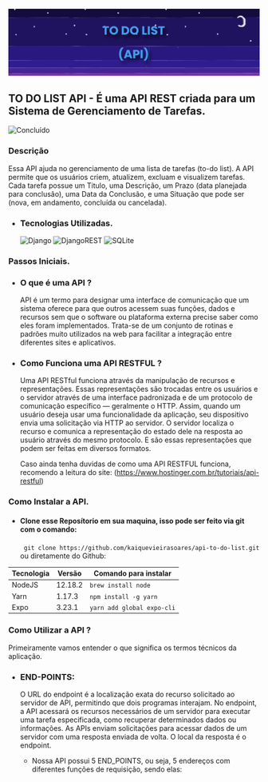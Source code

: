 ![Banner_project](readme-images/banner-project.png)

## TO DO LIST API - É uma API REST criada para um Sistema de Gerenciamento de Tarefas.  
![Concluído](https://img.shields.io/static/v1?label=STATUS&message=CONCLUÍDO&color=GREEN&style=for-the-badge)


### Descrição
Essa API ajuda no gerenciamento de uma lista de tarefas (to-do list). A API permite que os usuários criem, atualizem, excluam e visualizem tarefas. Cada tarefa possue um Titulo, uma Descrição, um Prazo (data planejada para conclusão), uma Data da Conclusão, e uma Situação que pode ser (nova, em andamento, concluída ou cancelada).

- ### Tecnologias Utilizadas.
  ![Django](https://img.shields.io/badge/django-%23092E20.svg?style=for-the-badge&logo=django&logoColor=white)
  ![DjangoREST](https://img.shields.io/badge/DJANGO-REST-ff1709?style=for-the-badge&logo=django&logoColor=white&color=ff1709&labelColor=gray)
  ![SQLite](https://img.shields.io/badge/sqlite-%2307405e.svg?style=for-the-badge&logo=sqlite&logoColor=white)

### Passos Iniciais.
- ### O que é uma API ?
  API é um termo para designar uma interface de comunicação que um sistema oferece para que outros acessem suas funções, dados e recursos sem que o software ou plataforma externa precise saber como eles foram implementados. Trata-se de um conjunto de rotinas e padrões muito utilizados na web para facilitar a integração entre diferentes sites e aplicativos.

- ### Como Funciona uma API RESTFUL ?
  Uma API RESTful funciona através da manipulação de recursos e representações. Essas representações são trocadas entre os usuários e o servidor através de uma interface padronizada e de um protocolo de comunicação específico — geralmente o HTTP. Assim, quando um usuário deseja usar uma funcionalidade da aplicação, seu dispositivo envia uma solicitação via HTTP ao servidor. O servidor localiza o recurso e comunica a representação do estado dele na resposta ao usuário através do mesmo protocolo. E são essas representações que podem ser feitas em diversos formatos.

  Caso ainda tenha duvidas de como uma API RESTFUL funciona, recomendo a leitura do site: (https://www.hostinger.com.br/tutoriais/api-restful)

### Como Instalar a API.
- #### Clone esse Reposítorio em sua maquina, isso pode ser feito via git com o comando:
  ``` git clone https://github.com/kaiquevieirasoares/api-to-do-list.git```
  ou diretamente do Github:
  



| Tecnologia | Versão | Comando para instalar |
|:----------|------|---------------------|
|NodeJS| 12.18.2| ``` brew install node ``` |
|Yarn  |  1.17.3 | ```npm install -g yarn``` |
|Expo  |  3.23.1 |  ```yarn add global expo-cli```|




### Como Utilizar a API ?
Primeiramente vamos entender o que significa os termos técnicos da aplicação.

- ### END-POINTS:
  O URL do endpoint é a localização exata do recurso solicitado ao servidor de API, permitindo que dois programas interajam. No endpoint, a API acessará os recursos necessários de um servidor para executar uma tarefa especificada, como recuperar determinados dados ou informações. As APIs enviam solicitações para acessar dados de um servidor com uma resposta enviada de volta. O local da resposta é o endpoint.
  
  - Nossa API possui 5  END_POINTS, ou seja, 5 endereços com diferentes funções de requisição, sendo elas:
  
  










